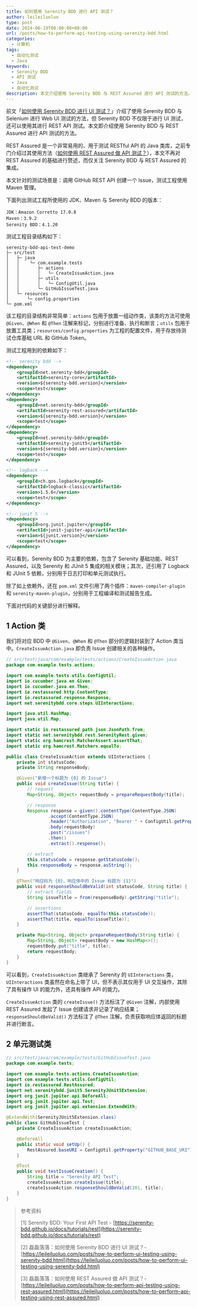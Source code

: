 ```yaml
---
title: 如何使用 Serenity BDD 进行 API 测试？
author: leileiluoluo
type: post
date: 2024-06-19T08:00:00+08:00
url: /posts/how-to-perform-api-testing-using-serenity-bdd.html
categories:
  - 计算机
tags:
  - 自动化测试
  - Java
keywords:
  - Serenity BDD
  - API 测试
  - Java
  - 自动化测试
description: 本文介绍使用 Serenity BDD 与 REST Assured 进行 API 测试的方法。
---
```


前文「[如何使用 Serenity BDD 进行 UI 测试？](https://leileiluoluo.github.io/posts/how-to-perform-ui-testing-using-serenity-bdd.html)」介绍了使用 Serenity BDD 与 Selenium 进行 Web UI 测试的方法，但 Serenity BDD 不仅限于进行 UI 测试，还可以使用其进行 REST API 测试。本文即介绍使用 Serenity BDD 与 REST Assured 进行 API 测试的方法。

REST Assured 是一个非常易用的、用于测试 RESTful API 的 Java 类库，之前专门介绍过其使用方法（[如何使用 REST Assured 做 API 测试？](https://leileiluoluo.github.io/posts/how-to-perform-api-testing-using-rest-assured.html)），本文不再对 REST Assured 的基础进行赘述，而仅关注 Serenity BDD 与 REST Assured 的集成。

本文针对的测试场景是：调用 GitHub REST API 创建一个 Issue，测试工程使用 Maven 管理。

下面列出测试工程所使用的 JDK、Maven 与 Serenity BDD 的版本：

```text
JDK：Amazon Corretto 17.0.8
Maven：3.9.2
Serenity BDD：4.1.20
```

测试工程目录结构如下：

```text
serenity-bdd-api-test-demo
├─ src/test
│   ├─ java
│   │    └─ com.example.tests
│   │       ├─ actions
│   │       │   └─ CreateIssueAction.java
│   │       ├─ utils
│   │       │   └─ ConfigUtil.java
│   │       └─ GitHubIssueTest.java
│   └─ resources
│       └─ config.properties
└─ pom.xml
```

该工程的目录结构非常简单：`actions` 包用于放置一组动作类，该类的方法可使用 `@Given`、`@When` 和 `@Then` 注解来标记，分别进行准备、执行和断言；`utils` 包用于放置工具类；`resources/config.properties` 为工程的配置文件，用于存放待测试仓库基础 URL 和 GitHub Token。

测试工程用到的依赖如下：

```xml
<!-- serenity bdd -->
<dependency>
    <groupId>net.serenity-bdd</groupId>
    <artifactId>serenity-core</artifactId>
    <version>${serenity-bdd.version}</version>
    <scope>test</scope>
</dependency>
<dependency>
    <groupId>net.serenity-bdd</groupId>
    <artifactId>serenity-rest-assured</artifactId>
    <version>${serenity-bdd.version}</version>
    <scope>test</scope>
</dependency>
<dependency>
    <groupId>net.serenity-bdd</groupId>
    <artifactId>serenity-junit5</artifactId>
    <version>${serenity-bdd.version}</version>
    <scope>test</scope>
</dependency>

<!-- logback -->
<dependency>
    <groupId>ch.qos.logback</groupId>
    <artifactId>logback-classic</artifactId>
    <version>1.5.6</version>
    <scope>test</scope>
</dependency>

<!-- junit 5 -->
<dependency>
    <groupId>org.junit.jupiter</groupId>
    <artifactId>junit-jupiter-api</artifactId>
    <version>${junit.version}</version>
    <scope>test</scope>
</dependency>
```

可以看到，Serenity BDD 为主要的依赖，包含了 Serenity 基础功能、REST Assured，以及 Serenity 和 JUnit 5 集成的相关模块；其次，还引用了 Logback 和 JUnit 5 依赖，分别用于日志打印和单元测试执行。

除了如上依赖外，还在 `pom.xml` 文件引用了两个插件：`maven-compiler-plugin` 和 `serenity-maven-plugin`，分别用于工程编译和测试报告生成。

下面对代码的关键部分进行解释。

## 1 Action 类

我们将对应 BDD 中 `@Given`、`@When` 和 `@Then` 部分的逻辑封装到了 Action 类当中。`CreateIssueAction.java` 即负责 Issue 创建相关的各种操作。

```java
// src/test/java/com/example/tests/actions/CreateIssueAction.java
package com.example.tests.actions;

import com.example.tests.utils.ConfigUtil;
import io.cucumber.java.en.Given;
import io.cucumber.java.en.Then;
import io.restassured.http.ContentType;
import io.restassured.response.Response;
import net.serenitybdd.core.steps.UIInteractions;

import java.util.HashMap;
import java.util.Map;

import static io.restassured.path.json.JsonPath.from;
import static net.serenitybdd.rest.SerenityRest.given;
import static org.hamcrest.MatcherAssert.assertThat;
import static org.hamcrest.Matchers.equalTo;

public class CreateIssueAction extends UIInteractions {
    private int statusCode;
    private String responseBody;

    @Given("新增一个标题为 {0} 的 Issue")
    public void createIssue(String title) {
        // request
        Map<String, Object> requestBody = prepareRequestBody(title);

        // response
        Response response = given().contentType(ContentType.JSON)
                .accept(ContentType.JSON)
                .header("Authorization", "Bearer " + ConfigUtil.getProperty("GITHUB_TOKEN"))
                .body(requestBody)
                .post("/issues")
                .then()
                .extract().response();

        // extract
        this.statusCode = response.getStatusCode();
        this.responseBody = response.asString();
    }

    @Then("响应码为 {0}，响应体中的 Issue 标题为 {1}")
    public void responseShouldBeValid(int statusCode, String title) {
        // extract fields
        String issueTitle = from(responseBody).getString("title");

        // assertions
        assertThat(statusCode, equalTo(this.statusCode));
        assertThat(title, equalTo(issueTitle));
    }

    private Map<String, Object> prepareRequestBody(String title) {
        Map<String, Object> requestBody = new HashMap<>();
        requestBody.put("title", title);
        return requestBody;
    }
}
```

可以看到，`CreateIssueAction` 类继承了 Serenity 的 `UIInteractions` 类，`UIInteractions` 类虽然在命名上带了 UI，但不表示其仅用于 UI 交互操作，其除了具有操作 UI 的能力外，还具有操作 API 的能力。

`CreateIssueAction` 类的 `createIssue()` 方法标注了 `@Given` 注解，内部使用 REST Assured 发起了 Issue 创建请求并记录了响应结果；`responseShouldBeValid()` 方法标注了 `@Then` 注解，负责获取响应体返回的标题并进行断言。

## 2 单元测试类

```java
// src/test/java/com/example/tests/GitHubIssueTest.java
package com.example.tests;

import com.example.tests.actions.CreateIssueAction;
import com.example.tests.utils.ConfigUtil;
import io.restassured.RestAssured;
import net.serenitybdd.junit5.SerenityJUnit5Extension;
import org.junit.jupiter.api.BeforeAll;
import org.junit.jupiter.api.Test;
import org.junit.jupiter.api.extension.ExtendWith;

@ExtendWith(SerenityJUnit5Extension.class)
public class GitHubIssueTest {
    private CreateIssueAction createIssueAction;

    @BeforeAll
    public static void setUp() {
        RestAssured.baseURI = ConfigUtil.getProperty("GITHUB_BASE_URI");
    }

    @Test
    public void testIssueCreation() {
        String title = "Serenity API Test";
        createIssueAction.createIssue(title);
        createIssueAction.responseShouldBeValid(201, title);
    }
}
```

> 参考资料
>
> [1] Serenity BDD: Your First API Test - [https://serenity-bdd.github.io/docs/tutorials/rest](https://serenity-bdd.github.io/docs/tutorials/rest)
>
> [2] 磊磊落落：如何使用 Serenity BDD 进行 UI 测试？- [https://leileiluoluo.com/posts/how-to-perform-ui-testing-using-serenity-bdd.html](https://leileiluoluo.com/posts/how-to-perform-ui-testing-using-serenity-bdd.html)
>
> [3] 磊磊落落：如何使用 REST Assured 做 API 测试？- [https://leileiluoluo.com/posts/how-to-perform-api-testing-using-rest-assured.html](https://leileiluoluo.com/posts/how-to-perform-api-testing-using-rest-assured.html)
